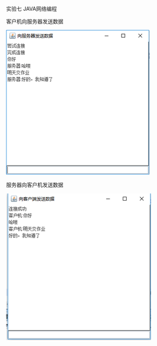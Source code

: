 实验七  JAVA网络编程

客户机向服务器发送数据

![](https://github.com/lin460334638/test/raw/master/实验截图/test7-1.png)

服务器向客户机发送数据

![](https://github.com/lin460334638/test/raw/master/实验截图/test7-2.png)